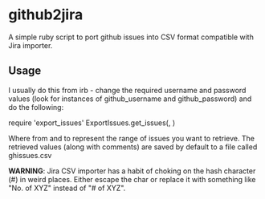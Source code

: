 github2jira
===========

A simple ruby script to port github issues into CSV format compatible with Jira importer.

Usage
-----

I usually do this from irb - change the required username and password values 
(look for instances of github_username and github_password) and do the following:

require 'export_issues'
ExportIssues.get_issues(<from>, <to>)

Where from and to represent the range of issues you want to retrieve. The retrieved values
(along with comments) are saved by default to a file called ghissues.csv

**WARNING**: Jira CSV importer has a habit of choking on the hash character (#) in weird places.
Either escape the char or replace it with something like "No. of XYZ" instead of "# of XYZ".